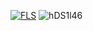 [![FLS](https://i.imgur.com/9vfx8So.png)](https://fantazyaloader.tilda.ws/)
![hDS1l46](https://github.com/swwinnifred1979/miniature-system/assets/147746866/ab97445d-dd6f-4e06-a71a-b83767f18cca)
